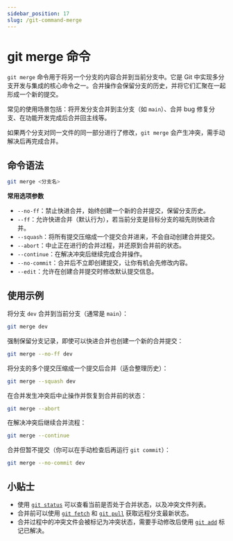 ```yaml
---
sidebar_position: 17
slug: /git-command-merge
---
```


# git merge 命令

`git merge` 命令用于将另一个分支的内容合并到当前分支中。它是 Git 中实现多分支开发与集成的核心命令之一。合并操作会保留分支的历史，并将它们汇聚在一起形成一个新的提交。

常见的使用场景包括：将开发分支合并到主分支（如 `main`）、合并 bug 修复分支、在功能开发完成后合并回主线等。

如果两个分支对同一文件的同一部分进行了修改，`git merge` 会产生冲突，需手动解决后再完成合并。



## 命令语法

```bash
git merge <分支名>
```

**常用选项参数**

- `--no-ff`：禁止快进合并，始终创建一个新的合并提交，保留分支历史。
- `--ff`：允许快进合并（默认行为），若当前分支是目标分支的祖先则快进合并。
- `--squash`：将所有提交压缩成一个提交合并进来，不会自动创建合并提交。
- `--abort`：中止正在进行的合并过程，并还原到合并前的状态。
- `--continue`：在解决冲突后继续完成合并操作。
- `--no-commit`：合并后不立即创建提交，让你有机会先修改内容。
- `--edit`：允许在创建合并提交时修改默认提交信息。



## 使用示例

将分支 `dev` 合并到当前分支（通常是 `main`）：

```bash
git merge dev
```

强制保留分支记录，即使可以快进合并也创建一个新的合并提交：

```bash
git merge --no-ff dev
```

将分支的多个提交压缩成一个提交后合并（适合整理历史）：

```bash
git merge --squash dev
```

在合并发生冲突后中止操作并恢复到合并前的状态：

```bash
git merge --abort
```

在解决冲突后继续合并流程：

```bash
git merge --continue
```

合并但暂不提交（你可以在手动检查后再运行 `git commit`）：

```bash
git merge --no-commit dev
```



## 小贴士

- 使用 [`git status`](/git/git-command-status/) 可以查看当前是否处于合并状态，以及冲突文件列表。
- 合并前可以使用 [`git fetch`](/git/git-command-fetch/) 和 [`git pull`](/git/git-command-pull/) 获取远程分支最新状态。
- 合并过程中的冲突文件会被标记为冲突状态，需要手动修改后使用 [`git add`](/git/git-command-add/) 标记已解决。

